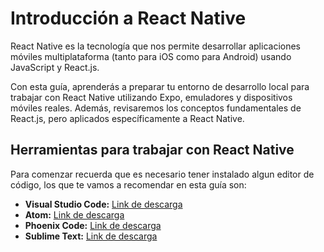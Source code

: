 # Introducción a React Native
React Native es la tecnología que nos permite desarrollar aplicaciones móviles multiplataforma (tanto para iOS como para Android) usando JavaScript y React.js.

Con esta guía, aprenderás a preparar tu entorno de desarrollo local para trabajar con React Native utilizando Expo, emuladores y dispositivos móviles reales. Además, revisaremos los conceptos fundamentales de React.js, pero aplicados específicamente a React Native.

## Herramientas para trabajar con React Native
Para comenzar recuerda que es necesario tener instalado algun editor de código, los que te vamos a recomendar en esta guía son:

- **Visual Studio Code:** [Link de descarga](https://code.visualstudio.com/Download)
- **Atom:** [Link de descarga](https://atom-editor.cc/)
- **Phoenix Code:** [Link de descarga](https://phcode.io/)
- **Sublime Text:** [Link de descarga](https://www.sublimetext.com/)
